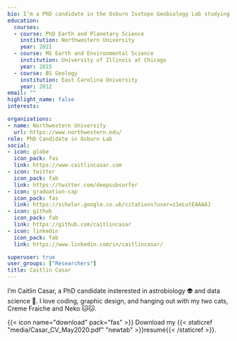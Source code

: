 ```yaml
---
bio: I’m a PhD candidate in the Osburn Isotope Geobiology Lab studying geomicrobiology at the Deep Mine Microbial Observatory, SD.
education:
  courses:
  - course: PhD Earth and Planetary Science
    institution: Northwestern University
    year: 2021
  - course: MS Earth and Environmental Science
    institution: University of Illinois at Chicago
    year: 2015
  - course: BS Geology
    institution: East Carolina University
    year: 2012
email: ""
highlight_name: false
interests:

organizations:
- name: Northwestern University
  url: https://www.northwestern.edu/
role: PhD Candidate in Osburn Lab
social:
- icon: globe
  icon_pack: fas
  link: https://www.caitlincasar.com
- icon: twitter
  icon_pack: fab
  link: https://twitter.com/deepsubsurfer
- icon: graduation-cap
  icon_pack: fas
  link: https://scholar.google.co.uk/citations?user=z1eLutEAAAAJ
- icon: github
  icon_pack: fab
  link: https://github.com/caitlincasar
- icon: linkedin
  icon_pack: fab
  link: https://www.linkedin.com/in/caitlincasar/

superuser: true
user_groups: ["Researchers"]
title: Caitlin Casar
---
```


I’m Caitlin Casar, a PhD candidate insterested in astrobiology 👽 and data science 💾. I love coding, graphic design, and hanging out with my two cats, Creme Fraiche and Neko 🐱🐱.

{{< icon name="download" pack="fas" >}} Download my {{< staticref "media/Casar_CV_May2020.pdf" "newtab" >}}resumé{{< /staticref >}}.
